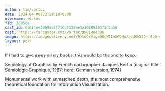 ```yaml
---
author: tim/vortac
date: 2024-04-08T23:28:18+0200
username: vortac
fid: 209586
cast_id: 0x014ee39698cbf71dcf128ee5a10789283f2d1b54
cast: https://farcaster.xyz/vortac/0x014ee396
image: https://imagedelivery.net/BXluQx4ige9GuW0Ia56BHw/aed0b530-f4b0-406d-5c30-5cd05c49b900/original
layout: post
---
```


If I had to give away all my books, this would be the one to keep:

Semiology of Graphics
by French cartographer Jacques Bertin
(original title: Sémiologie Graphique, 1967; here: German version, 1974)

Monumental work with unmatched depth, the most comprehensive theoretical foundation for Information Visualization.

<img src='https://imagedelivery.net/BXluQx4ige9GuW0Ia56BHw/aed0b530-f4b0-406d-5c30-5cd05c49b900/original' alt='' referrerpolicy='no-referrer'/>
